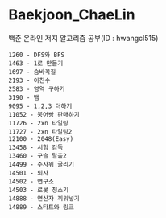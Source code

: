 # Baekjoon_ChaeLin
백준 온라인 저지 알고리즘 공부(ID : hwangcl515)

	1260 - DFS와 BFS
	1463 - 1로 만들기
	1697 - 숨바꼭질
	2193 - 이친수
	2583 - 영역 구하기
	3190 - 뱀
	9095 - 1,2,3 더하기
	11052 - 붕어빵 판매하기
	11726 - 2xn 타일링
	11727 - 2xn 타일링2
	12100 - 2048(Easy)
	13458 - 시험 감독
	13460 - 구슬 탈출2
	14499 - 주사위 굴리기
	14501 - 퇴사
	14502 - 연구소
	14503 - 로봇 청소기
	14888 - 연산자 끼워넣기
	14889 - 스타트와 링크
